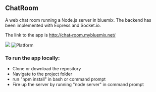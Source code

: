 ## ChatRoom

A web chat room  running a Node.js server in bluemix. The backend has been implemented with Express and Socket.io.


The link to the app is http://chat-room.mybluemix.net/ 



[![](https://img.shields.io/badge/IBM%20Cloud-powered-blue.svg)](https://bluemix.net)
![Platform](https://img.shields.io/badge/platform-NODE-lightgrey.svg?style=flat)

### To run the app locally:

+ Clone or download the repository
+ Navigate to the project folder
+ run "npm install" in bash or command prompt
+ Fire up the server by running "node server" in command prompt
  
  
